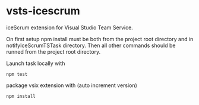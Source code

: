 # vsts-icescrum
iceScrum extension for Visual Studio Team Service.

On first setup npm install must be both from the project root directory and in notifyIceScrumTSTask directory.
Then all other commands should be runned from the project root directory.

Launch task locally with 
```
npm test
```

package vsix extension with (auto increment version)
```
npm install
```